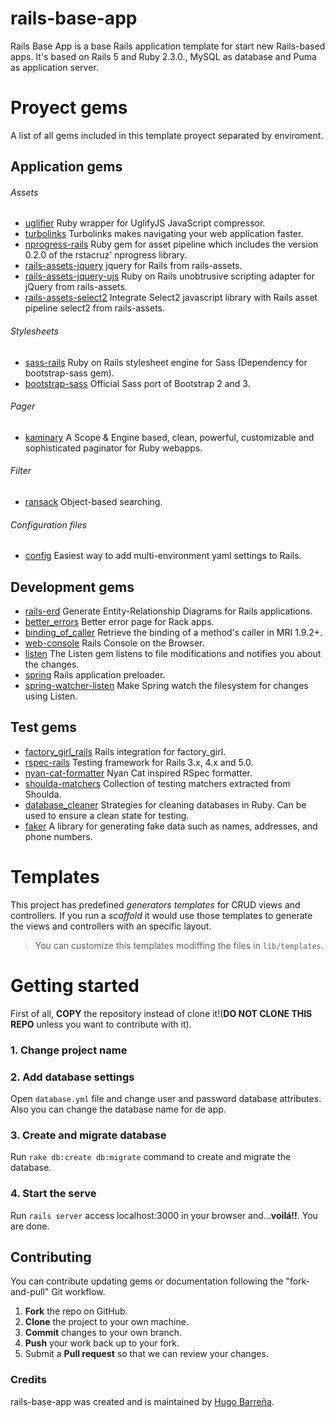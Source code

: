 # rails-base-app
Rails Base App is a base Rails application template for start new Rails-based apps. It's based on Rails 5 and Ruby 2.3.0., MySQL as database and Puma as application server.

# Proyect gems
A list of all gems included in this template proyect separated by enviroment.

## Application gems
###### Assets
* [uglifier](https://github.com/lautis/uglifier) Ruby wrapper for UglifyJS JavaScript compressor.
* [turbolinks](https://github.com/turbolinks/turbolinks) Turbolinks makes navigating your web application faster.
* [nprogress-rails](https://github.com/caarlos0/nprogress-rails) Ruby gem for asset pipeline which includes the version 0.2.0 of the rstacruz' nprogress library.
* [rails-assets-jquery](https://rails-assets.org/) jquery for Rails from rails-assets.
* [rails-assets-jquery-ujs](https://rails-assets.org/) Ruby on Rails unobtrusive scripting adapter for jQuery from rails-assets.
* [rails-assets-select2](https://rails-assets.org/) Integrate Select2 javascript library with Rails asset pipeline select2 from rails-assets.  

###### Stylesheets
* [sass-rails](https://github.com/rails/sass-rails) Ruby on Rails stylesheet engine for Sass (Dependency for bootstrap-sass gem).
* [bootstrap-sass](https://github.com/twbs/bootstrap-sass) Official Sass port of Bootstrap 2 and 3.  

###### Pager
* [kaminary](https://github.com/amatsuda/kaminari) A Scope & Engine based, clean, powerful, customizable and sophisticated paginator for Ruby webapps.

###### Filter
* [ransack](https://github.com/activerecord-hackery/ransack) Object-based searching.


###### Configuration files
* [config](https://github.com/railsconfig/config) Easiest way to add multi-environment yaml settings to Rails.

## Development gems
* [rails-erd](https://github.com/voormedia/rails-erd) Generate Entity-Relationship Diagrams for Rails applications.
* [better_errors](https://github.com/charliesome/better_errors) Better error page for Rack apps.
* [binding_of_caller](https://github.com/banister/binding_of_caller) Retrieve the binding of a method's caller in MRI 1.9.2+.
* [web-console](https://github.com/rails/web-console) Rails Console on the Browser.
* [listen](https://github.com/guard/listen) The Listen gem listens to file modifications and notifies you about the changes.
* [spring](https://github.com/rails/spring) Rails application preloader.
* [spring-watcher-listen](https://github.com/jonleighton/spring-watcher-listen) Make Spring watch the filesystem for changes using Listen.

## Test gems
* [factory_girl_rails](https://github.com/thoughtbot/factory_girl_rails) Rails integration for factory_girl.
* [rspec-rails](https://github.com/rspec/rspec-rails) Testing framework for Rails 3.x, 4.x and 5.0.
* [nyan-cat-formatter](https://github.com/mattsears/nyan-cat-formatter) Nyan Cat inspired RSpec formatter.
* [shoulda-matchers](https://github.com/thoughtbot/shoulda-matchers) Collection of testing matchers extracted from Shoulda.
* [database_cleaner](https://github.com/DatabaseCleaner/database_cleaner) Strategies for cleaning databases in Ruby. Can be used to ensure a clean state for testing.
* [faker](https://github.com/stympy/faker) A library for generating fake data such as names, addresses, and phone numbers.

# Templates
This project has predefined *generators templates* for CRUD views and controllers. If you run a *scaffold* it would use those templates to generate the views and controllers with an specific layout.  
> You can customize this templates modiffing the files in `lib/templates`. 

# Getting started
First of all, **COPY** the repository instead of clone it!(**DO NOT CLONE THIS REPO** unless you want to contribute with it).
### 1. Change project name

### 2. Add database settings
Open `database.yml` file and change user and password database attributes. Also you can change the database name for de app.
### 3. Create and migrate database
Run `rake db:create db:migrate` command to create and migrate the database.
### 4. Start the serve
Run `rails server` access localhost:3000 in your browser and...**voilá!!**. You are done.

## Contributing
You can contribute updating gems or documentation following the "fork-and-pull" Git workflow.  
   1. **Fork** the repo on GitHub.  
   2. **Clone** the project to your own machine.  
   3. **Commit** changes to your own branch.  
   4. **Push** your work back up to your fork.  
   5. Submit a **Pull request** so that we can review your changes.  


### Credits
rails-base-app was created and is maintained by [Hugo Barreña](https://github.com/cunib).

